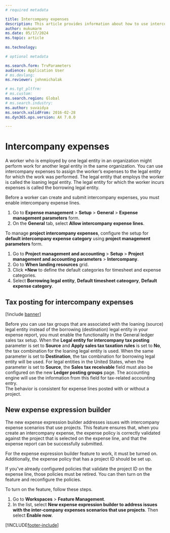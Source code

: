 ```yaml
---
# required metadata

title: Intercompany expenses
description: This article provides information about how to use intercompany expenses to assign a worker’s expenses to the legal entity for which the work was performed.
author: mukumarm
ms.date: 05/17/2024
ms.topic: article
 
ms.technology: 

# optional metadata

ms.search.form: TrvParameters
audience: Application User
# ms.devlang: 
ms.reviewer: johnmichalak

# ms.tgt_pltfrm: 
# ms.custom: 
ms.search.region: Global
# ms.search.industry: 
ms.author: suvaidya
ms.search.validFrom: 2016-02-28
ms.dyn365.ops.version: AX 7.0.0

---
```


# Intercompany expenses

A worker who is employed by one legal entity in an organization might perform work for another legal entity in the same organization. You can use intercompany expenses to assign the worker’s expenses to the legal entity for which the  work was performed. The legal entity that employs the worker is called the loaning legal entity. The legal entity for which the worker incurs expenses is called the borrowing legal entity. 

Before a worker can create and submit intercompany expenses, you must enable intercompany expense lines. 

1. Go to **Expense management** > **Setup** > **General** > **Expense management parameters** form.
2. On the **General** tab, select **Allow intercompany expense lines**. 

To manage **project intercompany expenses**, configure the setup for **default intercompany expense category** using **project management parameters** form. 

1. Go to **Project management and accounting** > **Setup** > **Project management and accounting parameters** > **Intercompany**.
2. Go to **When landing resources** grid.
3. Click **+New** to define the default categories for timesheet and expense categories.
4. Select **Borrowing legal entity**, **Default timesheet cateogory**, **Default expense category**.

## Tax posting for intercompany expenses

[!include [banner](../includes/banner.md)]

Before you can use tax groups that are associated with the loaning (source) legal entity instead of the borrowing (destination) legal entity in your expense report, you must enable the functionality in the General ledger sales tax setup. 
When the **Legal entity for intercompany tax posting** parameter is set to **Source** and **Apply sales tax taxation rules** is set to **No**, the tax combination for the loaning legal entity is used. When the same parameter is set to **Destination**, the tax combination for borrowing legal entity will be used. 
For legal entities in the United States, when the parameter is set to **Source**, the **Sales tax receivable** field must also be configured on the new **Ledger posting groups** page. The accounting engine will use the information from this field for tax-related accounting entry.   
The behavior is consistent for expense lines posted with or without a project.  

## New expense expression builder

The new expense expression builder addresses issues with intercompany expense scenarios that use projects. This feature ensures that, when you create an intercompany expense, the expense policy is correctly validated against the project that is selected on the expense line, and that the expense report can be successfully submitted.

For the expense expression builder feature to work, it must be turned on. Additionally, the expense policy that has a project ID should be set up.

If you've already configured policies that validate the project ID on the expense line, those policies must be retired. You can then turn on the feature and reconfigure the policies.

To turn on the feature, follow these steps.

1. Go to **Workspaces** \> **Feature Management**.
2. In the list, select **New expense expression builder to address issues with the inter-company expenses scenarios that use projects**. Then select **Enable now**.

[!INCLUDE[footer-include](../includes/footer-banner.md)]
